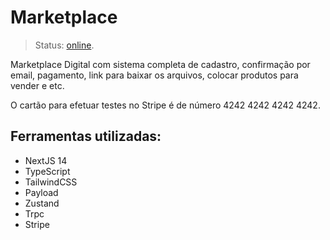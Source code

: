 # Marketplace
> Status: [online](https://hippomarket-production.up.railway.app/).

Marketplace Digital com sistema completa de cadastro, confirmação por email, pagamento, link para baixar os arquivos, colocar produtos para vender e etc.

O cartão para efetuar testes no Stripe é de número 4242 4242 4242 4242.

## Ferramentas utilizadas:

<ul>
  <li>NextJS 14</li>
  <li>TypeScript</li>
  <li>TailwindCSS</li>
  <li>Payload</li>
  <li>Zustand</li>
  <li>Trpc</li>
  <li>Stripe</li>
</ul>
